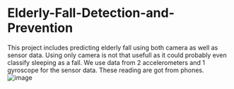 # Elderly-Fall-Detection-and-Prevention
This project includes predicting elderly fall using both camera as well as sensor data.
Using only camera is not that usefull as it could probably even classify sleeping as a fall.
We use data from 2 accelerometers and 1 gyroscope for the sensor data. These reading are got from phones.
![image](https://github.com/PranavMoothedath/Elderly-Fall-Detection-and-Prevention/assets/165509773/db93de49-4c22-4d51-a00d-188e31ab8bcd)
